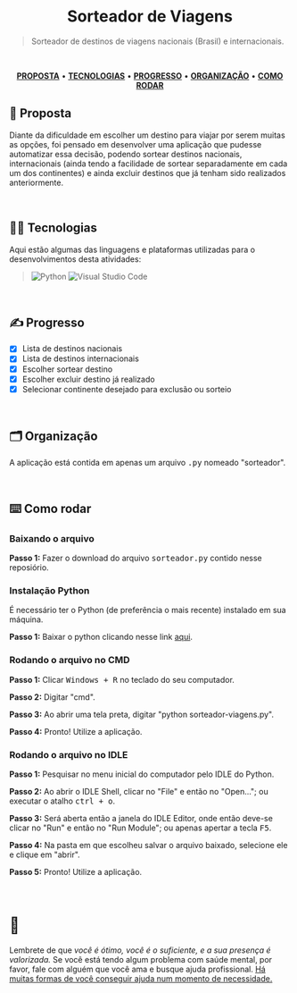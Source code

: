 <div align='center'>
  
# Sorteador de Viagens
</div>

> Sorteador de destinos de viagens nacionais (Brasil) e internacionais.

</br>

<div align="center">

<a href="#proposta">**PROPOSTA**</a> • 
<a href="#tecnologias">**TECNOLOGIAS**</a> • 
<a href="#progresso">**PROGRESSO**</a> • 
<a href="#organizacao">**ORGANIZAÇÃO**</a> • 
<a href="#como rodar">**COMO RODAR**</a>

</div>

<span id="proposta">

## 🧐 Proposta

Diante da dificuldade em escolher um destino para viajar por serem muitas as opções, foi pensado em desenvolver uma aplicação que pudesse automatizar essa decisão, podendo sortear destinos nacionais, internacionais (ainda tendo a facilidade de sortear separadamente em cada um dos continentes) e ainda excluir destinos que já tenham sido realizados anteriormente. 

<br />
  
<span id="tecnologias">

## 👨‍💻 Tecnologias

Aqui estão algumas das linguagens e plataformas utilizadas para o desenvolvimentos desta atividades:

> ![Python](https://img.shields.io/badge/python-3670A0?style=for-the-badge&logo=python&logoColor=ffdd54)
> ![Visual Studio Code](https://img.shields.io/badge/Visual%20Studio%20Code-0078d7.svg?style=for-the-badge&logo=visual-studio-code&logoColor=white)

<br />
  
<span id="progresso">

## ✍️ Progresso

- [x] Lista de destinos nacionais
- [x] Lista de destinos internacionais
- [x] Escolher sortear destino
- [x] Escolher excluir destino já realizado
- [x] Selecionar continente desejado para exclusão ou sorteio

<br />
  
<span id="organizacao">

## 🗂️ Organização
A aplicação está contida em apenas um arquivo <kbd>.py</kbd> nomeado "sorteador".

<br />
  
<span id="como rodar">

## ⌨️ Como rodar
### Baixando o arquivo
**Passo 1:** Fazer o download do arquivo <kbd>sorteador.py</kbd> contido nesse reposiório.

### Instalação Python
É necessário ter o Python (de preferência o mais recente) instalado em sua máquina.

**Passo 1:** Baixar o python clicando nesse link [aqui](https://www.python.org/downloads/).

### Rodando o arquivo no CMD
**Passo 1:** Clicar <kbd>Windows + R</kbd> no teclado do seu computador.

**Passo 2:** Digitar "cmd".

**Passo 3:** Ao abrir uma tela preta, digitar "python sorteador-viagens.py".

**Passo 4:** Pronto! Utilize a aplicação.

### Rodando o arquivo no IDLE
**Passo 1:** Pesquisar no menu inicial do computador pelo IDLE do Python.

**Passo 2:** Ao abrir o IDLE Shell, clicar no "File" e então no "Open..."; ou executar o atalho <kbd>ctrl + o</kbd>.

**Passo 3:** Será aberta então a janela do IDLE Editor, onde então deve-se clicar no "Run" e então no "Run Module"; ou apenas apertar a tecla <kbd>F5</kbd>.

**Passo 4:** Na pasta em que escolheu salvar o arquivo baixado, selecione ele e clique em "abrir".
  
**Passo 5:** Pronto! Utilize a aplicação.

<br />

# 💛

Lembrete de que *você é ótimo, você é o suficiente, e a sua presença é valorizada.* Se você está tendo algum problema com saúde mental, por favor, fale com alguém que você ama e busque ajuda profissional. [Há muitas formas de você conseguir ajuda num momento de necessidade.](https://www.cvv.org.br/)
